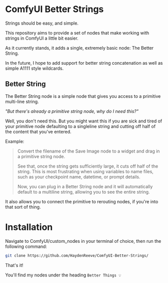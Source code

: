 # ComfyUI Better Strings

Strings should be easy, and simple.

This repository aims to provide a set of nodes that make working with strings in ComfyUI a little bit easier.

As it currently stands, it adds a single, extremely basic node: The Better String.

In the future, I hope to add support for better string concatenation as well as simple A1111 style wildcards.

## Better String

The Better String node is a simple node that gives you access to a primitive multi-line string.

_"But there's already a primitive string node, why do I need this?"_

Well, you don't need this. But you might want this if you are sick and tired of your primitive node defaulting to a singleline string and cutting off 
half of the content that you've entered.

Example:

> Convert the filename of the Save Image node to a widget and drag in a primitive string node.
>
> See that, once the string gets sufficiently large, it cuts off half of the string. This is most frustrating when using variables to name files,
> such
> as your checkpoint name, datetime, or prompt details.
>
> Now, you can plug in a Better String node and it will automatically default to a multiline string, allowing you to see the entire string.

It also allows you to connect the primitive to rerouting nodes, if you're into that sort of thing.

# Installation

Navigate to ComfyUI/custom_nodes in your terminal of choice, then run the following command:

```bash
git clone https://github.com/HaydenReeve/ComfyUI-Better-Strings/
```

That's it!

You'll find my nodes under the heading `Better Things 💡`